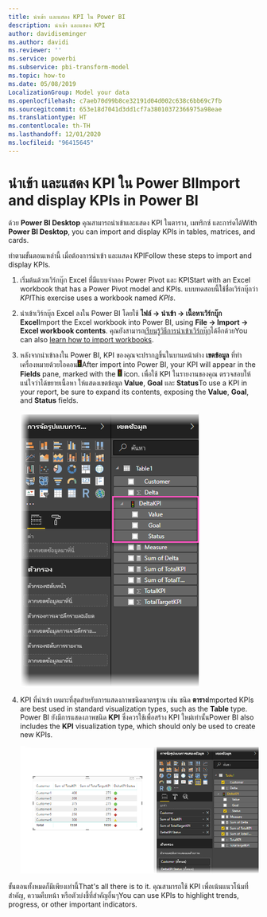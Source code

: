 ```yaml
---
title: นำเข้า และแสดง KPI ใน Power BI
description: นำเข้า และแสดง KPI
author: davidiseminger
ms.author: davidi
ms.reviewer: ''
ms.service: powerbi
ms.subservice: pbi-transform-model
ms.topic: how-to
ms.date: 05/08/2019
LocalizationGroup: Model your data
ms.openlocfilehash: c7aeb70d99b8ce32191d04d002c638c6bb69c7fb
ms.sourcegitcommit: 653e18d7041d3dd1cf7a38010372366975a98eae
ms.translationtype: HT
ms.contentlocale: th-TH
ms.lasthandoff: 12/01/2020
ms.locfileid: "96415645"
---
```

# <a name="import-and-display-kpis-in-power-bi"></a><span data-ttu-id="10fcd-103">นำเข้า และแสดง KPI ใน Power BI</span><span class="sxs-lookup"><span data-stu-id="10fcd-103">Import and display KPIs in Power BI</span></span>
<span data-ttu-id="10fcd-104">ด้วย **Power BI Desktop** คุณสามารถนำเข้าและแสดง KPI ในตาราง, เมทริกซ์ และการ์ดได้</span><span class="sxs-lookup"><span data-stu-id="10fcd-104">With **Power BI Desktop**, you can import and display KPIs in tables, matrices, and cards.</span></span>

<span data-ttu-id="10fcd-105">ทำตามขั้นตอนเหล่านี้ เมื่อต้องการนำเข้า และแสดง KPI</span><span class="sxs-lookup"><span data-stu-id="10fcd-105">Follow these steps to import and display KPIs.</span></span>

1. <span data-ttu-id="10fcd-106">เริ่มต้นด้วยเวิร์กบุ๊ก Excel ที่มีแบบจำลอง Power Pivot และ KPI</span><span class="sxs-lookup"><span data-stu-id="10fcd-106">Start with an Excel workbook that has a Power Pivot model and KPIs.</span></span> <span data-ttu-id="10fcd-107">แบบทดสอบนี้ใช้ชื่อเวิร์กบุ๊กว่า *KPI*</span><span class="sxs-lookup"><span data-stu-id="10fcd-107">This exercise uses a workbook named *KPIs*.</span></span>

1. <span data-ttu-id="10fcd-108">นำเข้าเวิร์กบุ๊ก Excel ลงใน Power BI โดยใช้ **ไฟล์ -> นำเข้า -> เนื้อหาเวิร์กบุ๊ก Excel**</span><span class="sxs-lookup"><span data-stu-id="10fcd-108">Import the Excel workbook into Power BI, using **File -> Import -> Excel workbook contents**.</span></span> <span data-ttu-id="10fcd-109">คุณยังสามารถ[เรียนรู้วิธีการนำเข้าเวิร์กบุ๊ก](../connect-data/desktop-import-excel-workbooks.md)ได้อีกด้วย</span><span class="sxs-lookup"><span data-stu-id="10fcd-109">You can also [learn how to import workbooks](../connect-data/desktop-import-excel-workbooks.md).</span></span> 

1. <span data-ttu-id="10fcd-110">หลังจากนำเข้าลงใน Power BI, KPI ของคุณจะปรากฏขึ้นในบานหน้าต่าง **เขตข้อมูล** ที่ทำเครื่องหมายด้วยไอคอน![ไฟจราจร](media/desktop-import-and-display-kpis/traffic.png)</span><span class="sxs-lookup"><span data-stu-id="10fcd-110">After import into Power BI, your KPI will appear in the **Fields** pane, marked with the ![traffic light](media/desktop-import-and-display-kpis/traffic.png) icon.</span></span> <span data-ttu-id="10fcd-111">เพื่อใช้ KPI ในรายงานของคุณ ตรวจสอบให้แน่ใจว่าได้ขยายเนื้อหา ให้แสดงเขตข้อมูล **Value**, **Goal** และ **Status**</span><span class="sxs-lookup"><span data-stu-id="10fcd-111">To use a KPI in your report, be sure to expand its contents, exposing the **Value**, **Goal**, and **Status** fields.</span></span>

    ![ภาพหน้าจอของ Power BI Desktop ที่แสดง Delta KPI ที่ขยายในบานหน้าต่างเขตข้อมูล](media/desktop-import-and-display-kpis/desktoppreviewfeatureon2.png)
 
1. <span data-ttu-id="10fcd-113">KPI ที่นำเข้า เหมาะที่สุดสำหรับการแสดงภาพชนิดมาตรฐาน เช่น ชนิด **ตาราง**</span><span class="sxs-lookup"><span data-stu-id="10fcd-113">Imported KPIs are best used in standard visualization types, such as the **Table** type.</span></span> <span data-ttu-id="10fcd-114">Power BI ยังมีการแสดงภาพชนิด **KPI** ซึ่งควรใช้เพื่อสร้าง KPI ใหม่เท่านั้น</span><span class="sxs-lookup"><span data-stu-id="10fcd-114">Power BI also includes the **KPI** visualization type, which should only be used to create new KPIs.</span></span>
   
    ![ภาพหน้าจอของ Power BI Desktop ที่แสดงเขตข้อมูล Table1 ที่เลือกในบานหน้าต่างเขตข้อมูล](media/desktop-import-and-display-kpis/desktoppreviewfeatureon3.png)

<span data-ttu-id="10fcd-116">ขั้นตอนทั้งหมดก็มีเพียงเท่านี้</span><span class="sxs-lookup"><span data-stu-id="10fcd-116">That's all there is to it.</span></span> <span data-ttu-id="10fcd-117">คุณสามารถใช้ KPI เพื่อเน้นแนวโน้มที่สำคัญ, ความคืบหน้า หรือตัวบ่งชี้ที่สำคัญอื่นๆ</span><span class="sxs-lookup"><span data-stu-id="10fcd-117">You can use KPIs to highlight trends, progress, or other important indicators.</span></span>
